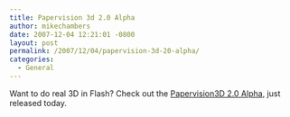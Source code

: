 ```yaml
---
title: Papervision 3d 2.0 Alpha
author: mikechambers
date: 2007-12-04 12:21:01 -0800
layout: post
permalink: /2007/12/04/papervision-3d-20-alpha/
categories:
  - General
---
```



Want to do real 3D in Flash? Check out the [Papervision3D 2.0 Alpha][1], just released today.

 [1]: http://www.unitzeroone.com/blog/papervision3d/papervision3d_20_public_alpha.html
